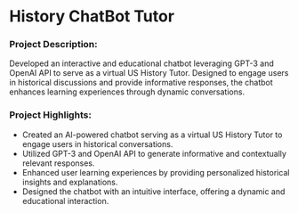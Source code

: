 # History ChatBot Tutor

### Project Description: 
Developed an interactive and educational chatbot leveraging GPT-3 and OpenAI API to serve as a virtual US History Tutor. Designed to engage users in historical discussions and provide informative responses, the chatbot enhances learning experiences through dynamic conversations.

### Project Highlights:
- Created an AI-powered chatbot serving as a virtual US History Tutor to engage users in historical conversations.
- Utilized GPT-3 and OpenAI API to generate informative and contextually relevant responses.
- Enhanced user learning experiences by providing personalized historical insights and explanations.
- Designed the chatbot with an intuitive interface, offering a dynamic and educational interaction.
